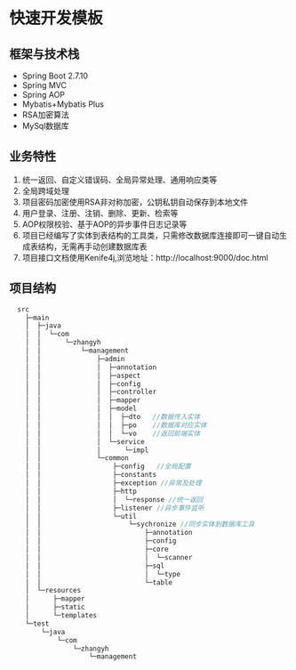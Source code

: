# 快速开发模板

## 框架与技术栈

- Spring Boot 2.7.10
- Spring MVC
- Spring AOP
- Mybatis+Mybatis Plus
- RSA加密算法
- MySql数据库

## 业务特性

1. 统一返回、自定义错误码、全局异常处理、通用响应类等
2. 全局跨域处理
3. 项目密码加密使用RSA非对称加密，公钥私钥自动保存到本地文件
4. 用户登录、注册、注销、删除、更新、检索等
5. AOP权限校验、基于AOP的异步事件日志记录等
6. 项目已经编写了实体到表结构的工具类，只需修改数据库连接即可一键自动生成表结构，无需再手动创建数据库表
7. 项目接口文档使用Kenife4j,浏览地址：http://localhost:9000/doc.html
## 项目结构
```java
  src
    ├─main
    │  ├─java
    │  │  └─com
    │  │      └─zhangyh
    │  │          └─management
    │  │              ├─admin
    │  │              │  ├─annotation 
    │  │              │  ├─aspect
    │  │              │  ├─config
    │  │              │  ├─controller
    │  │              │  ├─mapper
    │  │              │  ├─model
    │  │              │  │  ├─dto   //数据传入实体
    │  │              │  │  ├─po  	//数据库对应实体
    │  │              │  │  └─vo 	//返回前端实体
    │  │              │  └─service
    │  │              │      └─impl
    │  │              └─common
    │  │                  ├─config   //全局配置
    │  │                  ├─constants
    │  │                  ├─exception //异常及处理
    │  │                  ├─http
    │  │                  │  └─response //统一返回
    │  │                  ├─listener //异步事件监听
    │  │                  └─util
    │  │                      └─sychronize //同步实体到数据库工具
    │  │                          ├─annotation
    │  │                          ├─config
    │  │                          ├─core
    │  │                          │  └─scanner
    │  │                          ├─sql
    │  │                          │  └─type
    │  │                          └─table
    │  └─resources
    │      ├─mapper
    │      ├─static
    │      └─templates
    └─test
        └─java
            └─com
                └─zhangyh
                    └─management

```